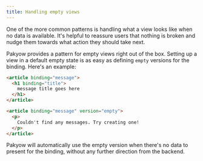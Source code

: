 ```yaml
---
title: Handling empty views
---
```


One of the more common patterns is handling what a view looks like when no data is available. It's helpful to reassure users that nothing is broken and nudge them towards what action they should take next.

Pakyow provides a pattern for empty views right out of the box. Setting up a view in a default empty state is as easy as defining `empty` versions for the binding. Here's an example:

```html
<article binding="message">
  <h1 binding="title">
    message title goes here
  </h1>
</article>

<article binding="message" version="empty">
  <p>
    Couldn't find any messages. Try creating one!
  </p>
</article>
```

Pakyow will automatically use the empty version when there's no data to present for the binding, without any further direction from the backend.
